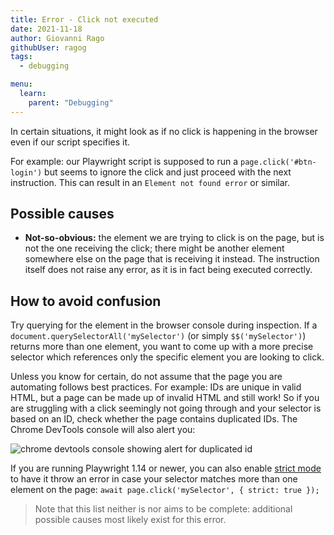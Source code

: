 ```yaml
---
title: Error - Click not executed
date: 2021-11-18
author: Giovanni Rago
githubUser: ragog
tags:
  - debugging

menu:
  learn:
    parent: "Debugging"
---
```


In certain situations, it might look as if no click is happening in the browser even if our script specifies it. 

For example: our Playwright script is supposed to run a `page.click('#btn-login')` but seems to ignore the click and just proceed with the next instruction. This can result in an `Element not found error` or similar.

## Possible causes

- **Not-so-obvious:** the element we are trying to click is on the page, but is not the one receiving the click; there might be another element somewhere else on the page that is receiving it instead. The instruction itself does not raise any error, as it is in fact being executed correctly.

## How to avoid confusion

Try querying for the element in the browser console during inspection. If a `document.querySelectorAll('mySelector')` (or simply `$$('mySelector')`) returns more than one element, you want to come up with a more precise selector which references only the specific element you are looking to click.

Unless you know for certain, do not assume that the page you are automating follows best practices. For example: IDs are unique in valid HTML, but a page can be made up of invalid HTML and still work! So if you are struggling with a click seemingly not going through and your selector is based on an ID, check whether the page contains duplicated IDs. The Chrome DevTools console will also alert you:

![chrome devtools console showing alert for duplicated id](/samples/images/errors-ids-console.png)

If you are running Playwright 1.14 or newer, you can also enable [strict mode](https://playwright.dev/docs/release-notes#version-114) to have it throw an error in case your selector matches more than one element on the page: `await page.click('mySelector', { strict: true });`

> Note that this list neither is nor aims to be complete: additional possible causes most likely exist for this error.